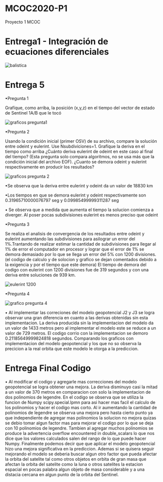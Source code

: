 # MCOC2020-P1
Proyecto 1 MCOC


# Entrega1 - Integración de ecuaciones diferenciales

![balistica](https://user-images.githubusercontent.com/69158084/91109899-59654980-e64a-11ea-95a0-d374161f655a.png)


# Entrega 5
•Pregunta 1

Grafíque, como arriba, la posición (x,y,z) en el tiempo del vector de estado de Sentinel 1A/B que le tocó

![graficos pregunta1](https://user-images.githubusercontent.com/69158084/92353131-0366bc00-f0b6-11ea-812d-4c19298973cb.PNG)

•Pregunta 2

Usando la condición inicial (primer OSV) de su archivo, compare la solución entre odeint y eulerint. Use Nsubdiviciones=1. Grafíque la deriva en el tiempo como arriba ¿Cuánto deriva eulerint de odeint en este caso al final del tiempo? (Esta pregunta solo compara algoritmos, no se usa más que la condición inicial del archivo EOF). ¿Cuanto se demora odeint y eulerint respectivamente en producir los resultados?

![graficos pregunta 2](https://user-images.githubusercontent.com/69158084/92353582-10d07600-f0b7-11ea-804f-e1f58bad3217.PNG)

  •Se observa que la deriva entre eulerint y odeint da un valor de 18830 km
  
  •Los tiempos en que se demora eulerint y odeint respectivamente son 0.31965710000076797 seg y 0.09985499999311287 seg 
  
  • Se observa que a medida que aumenta el tiempo la solucion comienza a diverger. Al poser pocas subdivisiones eulerint es menos preciso  que odeint
  

•Pregunta 3

Se realiza el analisis de convergencia de los resultados entre odeint y eulerint aumentando las subdivisiones para asilograr un error del 1%.Trantando de realizar estimar la cantidad de subdivisiones para llegar al 1% de error el computador en procesor y lograr que el error de 1% se demora demasiado por lo que se llega un error del 5% con 1200 divisiones. (el codigo de calculo y de solocion y grafico se dejan comentados debido a la exigencia y por el tiempo que este demora) El tiempo de demora del codigo con eulerint con 1200 divisiones fue  de 319 segundos y con una deriva entre soluciones de 939 km. 

![eulerint 1200](https://user-images.githubusercontent.com/69158084/92356321-4330a200-f0bc-11ea-8f1c-f18ff6bf69eb.PNG)


•Pregunta 4

![grafico pregunta 4](https://user-images.githubusercontent.com/69158084/92354636-1464fc80-f0b9-11ea-8543-dacab471d5f0.PNG)

• Al implementar las correciones del modelo geopotencial J2 y J3 se logra observar una gran diferencia en cuanto a las derivas obtenidas sin esta implementacion. La deriva    producida sin la implementacion del modelo da un valor de 1433 metros pero al implementar el modelo este se reduce a un valor de 729 metros. El codigo corrio con la implementacion se demoro 0.21185649999824818 segundos. Comparando los graficos con implementacion del modelo geopotencial y los que no so observa la precicion a la real orbita que este modelo le otorga a la prediccion.


# Entrega Final Codigo

• Al modificar el codigo y agregarle mas correcciones del modelo geopotencial se logra obtener una mejora. La deriva disminuyo casi la mitad a un valor de 370 metros en comparacion con solo la implementacion de dos polinomios de legendre. En el codigo se observa que se utiliza la funcion de Numpy scipy.special.lpmn para asi hacer mas facil el calculo de los polinomios y hacer el codigo mas corto. Al ir aumentando la cantidad de polinomios de legendre se observa una mejora pero hasta cierto punto ya que independiente de agregar mas polinomios la solucion no mejora quizas se debio tomar algun factor mas para mejorar el codigo por lo que se deja con 10 polinomios de legendre. Tambien al agregar muchos polinomios se produce la advertencia overflow encountered in double_scalars lo que nos dice que los valores calculados salen del rango de lo que puede hacer Numpy. Finalmente podemos decir que que aplicar el modelo geopotencial hizo una mejora significativa en la prediccion. Ademas si se quisera seguir mejorando el modelo se deberia buscar algun otro factor que pueda afectar la orbita del satelite tal como otros objetos en orbita de gran masa que afectan la orbita del satelite como la luna o otros satelites la estacion espacial en pocas palabra algun objeto de masa considerable y a una distacia cercana en algun punto de la orbita del Sentinel.


